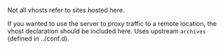 Not all vhosts refer to sites hosted here.

If you wanted to use the server to proxy traffic to a remote location, the vhost declaration should be included here. Uses upstream `archives` (defined in ../conf.d).
